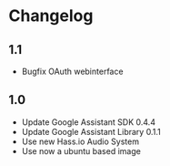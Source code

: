 # Changelog

## 1.1
- Bugfix OAuth webinterface

## 1.0
- Update Google Assistant SDK 0.4.4
- Update Google Assistant Library 0.1.1
- Use new Hass.io Audio System
- Use now a ubuntu based image
